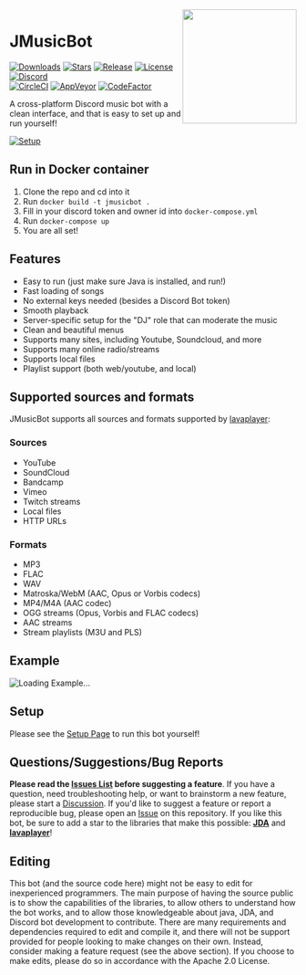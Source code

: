 <img align="right" src="https://i.imgur.com/zrE80HY.png" height="200" width="200">

# JMusicBot

[![Downloads](https://img.shields.io/github/downloads/jagrosh/MusicBot/total.svg)](https://github.com/jagrosh/MusicBot/releases/latest)
[![Stars](https://img.shields.io/github/stars/jagrosh/MusicBot.svg)](https://github.com/jagrosh/MusicBot/stargazers)
[![Release](https://img.shields.io/github/release/jagrosh/MusicBot.svg)](https://github.com/jagrosh/MusicBot/releases/latest)
[![License](https://img.shields.io/github/license/jagrosh/MusicBot.svg)](https://github.com/jagrosh/MusicBot/blob/master/LICENSE)
[![Discord](https://discordapp.com/api/guilds/147698382092238848/widget.png)](https://discord.gg/0p9LSGoRLu6Pet0k)<br>
[![CircleCI](https://img.shields.io/circleci/project/github/jagrosh/MusicBot/master.svg)](https://circleci.com/gh/jagrosh/MusicBot)
[![AppVeyor](https://ci.appveyor.com/api/projects/status/gdu6nyte5psj6xfk/branch/master?svg=true)](https://ci.appveyor.com/project/jagrosh/musicbot/branch/master)
[![CodeFactor](https://www.codefactor.io/repository/github/jagrosh/musicbot/badge)](https://www.codefactor.io/repository/github/jagrosh/musicbot)

A cross-platform Discord music bot with a clean interface, and that is easy to set up and run yourself!

[![Setup](http://i.imgur.com/VvXYp5j.png)](https://jmusicbot.com/setup)

## Run in Docker container
1. Clone the repo and cd into it
2. Run `docker build -t jmusicbot .`
3. Fill in your discord token and owner id into `docker-compose.yml`
4. Run `docker-compose up`
5. You are all set!

## Features
  * Easy to run (just make sure Java is installed, and run!)
  * Fast loading of songs
  * No external keys needed (besides a Discord Bot token)
  * Smooth playback
  * Server-specific setup for the "DJ" role that can moderate the music
  * Clean and beautiful menus
  * Supports many sites, including Youtube, Soundcloud, and more
  * Supports many online radio/streams
  * Supports local files
  * Playlist support (both web/youtube, and local)

## Supported sources and formats
JMusicBot supports all sources and formats supported by [lavaplayer](https://github.com/sedmelluq/lavaplayer#supported-formats):
### Sources
  * YouTube
  * SoundCloud
  * Bandcamp
  * Vimeo
  * Twitch streams
  * Local files
  * HTTP URLs
### Formats
  * MP3
  * FLAC
  * WAV
  * Matroska/WebM (AAC, Opus or Vorbis codecs)
  * MP4/M4A (AAC codec)
  * OGG streams (Opus, Vorbis and FLAC codecs)
  * AAC streams
  * Stream playlists (M3U and PLS)

## Example
![Loading Example...](https://i.imgur.com/kVtTKvS.gif)

## Setup
Please see the [Setup Page](https://jmusicbot.com/setup) to run this bot yourself!

## Questions/Suggestions/Bug Reports
**Please read the [Issues List](https://github.com/jagrosh/MusicBot/issues) before suggesting a feature**. If you have a question, need troubleshooting help, or want to brainstorm a new feature, please start a [Discussion](https://github.com/jagrosh/MusicBot/discussions). If you'd like to suggest a feature or report a reproducible bug, please open an [Issue](https://github.com/jagrosh/MusicBot/issues) on this repository. If you like this bot, be sure to add a star to the libraries that make this possible: [**JDA**](https://github.com/DV8FromTheWorld/JDA) and [**lavaplayer**](https://github.com/sedmelluq/lavaplayer)!

## Editing
This bot (and the source code here) might not be easy to edit for inexperienced programmers. The main purpose of having the source public is to show the capabilities of the libraries, to allow others to understand how the bot works, and to allow those knowledgeable about java, JDA, and Discord bot development to contribute. There are many requirements and dependencies required to edit and compile it, and there will not be support provided for people looking to make changes on their own. Instead, consider making a feature request (see the above section). If you choose to make edits, please do so in accordance with the Apache 2.0 License.
